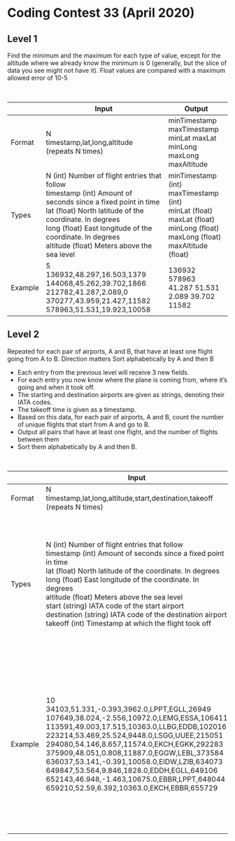 # Coding Contest 33 (April 2020)

## Level 1

Find the minimum and the maximum for each type of value, except for
the altitude where we already know the minimum is 0 (generally, but
the slice of data you see might not have it).
Float values are compared with a maximum allowed error of 10-5

<br>

|         | Input           | Output  |
| ------------- |-------------| -----|
| Format      | N <br>timestamp,lat,long,altitude <br>(repeats N times) | minTimestamp maxTimestamp <br>minLat maxLat <br> minLong maxLong <br>maxAltitude |
| Types      | N (int) Number of flight entries that follow <br>timestamp (int) Amount of seconds since a fixed point in time <br>lat (float) North latitude of the coordinate. In degrees <br>long (float) East longitude of the coordinate. In degrees <br>altitude (float) Meters above the sea level      |   minTimestamp (int)<br>maxTimestamp (int)<br>minLat (float)<br>maxLat (float)<br>minLong (float)<br>maxLong (float)<br>maxAltitude (float) |
| Example | 5<br>136932,48.297,16.503,1379<br>144068,45.262,39.702,1866<br>212782,41.287,2.089,0<br>370277,43.959,21.427,11582<br>578963,51.531,19.923,10058      |    136932 578963<br>41.287 51.531<br>2.089 39.702<br>11582 |

## Level 2
Repeated for each pair of airports, A and B, that have at least one flight
going from A to B. Direction matters
Sort alphabetically by A and then B

* Each entry from the previous level will receive 3 new fields.
* For each entry you now know where the plane is coming from, where it’s
going and when it took off.
* The starting and destination airports are given as strings, denoting their IATA
codes.
* The takeoff time is given as a timestamp.
* Based on this data, for each pair of airports, A and B, count the number of
unique flights that start from A and go to B.
* Output all pairs that have at least one flight, and the number of flights between
them
* Sort them alphabetically by A and then B.

<br>

|         | Input           | Output  |
| ------------- |-------------| -----|
| Format      | N<br>timestamp,lat,long,altitude,start,destination,takeoff<br>(repeats N times) | A B flightCount |
| Types      | N (int) Number of flight entries that follow <br>timestamp (int) Amount of seconds since a fixed point in time <br>lat (float) North latitude of the coordinate. In degrees <br>long (float) East longitude of the coordinate. In degrees <br>altitude (float) Meters above the sea level <br>start (string) IATA code of the start airport<br>destination (string) IATA code of the destination airport<br>takeoff (int) Timestamp at which the flight took off      |   A (string) IATA code of the start airport<br>B (string) IATA code of the destination airport<br>flightCount (int) Number of flights that start in A and go to B |
| Example | 10<br>34103,51.331,-0.393,3962.0,LPPT,EGLL,26949<br>107649,38.024,-2.556,10972.0,LEMG,ESSA,106411<br>113591,49.003,17.515,10363.0,LLBG,EDDB,102016<br>223214,53.469,25.524,9448.0,LSGG,UUEE,215051<br>294080,54.146,8.657,11574.0,EKCH,EGKK,292283<br>375909,48.051,0.808,11887.0,EGGW,LEBL,373584<br>636037,53.141,-0.391,10058.0,EIDW,LZIB,634073<br>649847,53.564,9.846,1828.0,EDDH,EGLL,649106<br>652143,46.948,-1.463,10675.0,EBBR,LPPT,648044<br>659210,52.59,6.392,10363.0,EKCH,EBBR,655729     |    EBBR LPPT 1<br>EDDH EGLL 1<br>EGGW LEBL 1<br>EIDW LZIB 1<br>EKCH EBBR 1<br>EKCH EGKK 1<br>LEMG ESSA 1<br>LLBG EDDB 1<br>LPPT EGLL 1<br>LSGG UUEE 1 |
